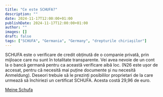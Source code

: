 ```yaml
---
title: "Ce este SCHUFA?"
description: ""
date: 2024-11-17T12:00:00+01:00
publishDate: 2024-11-17T12:00:00+01:00
author: ""
images: []
draft: false
tags: ["SCHUFA", "Germania", "Germany", "drepturile chiriașilor"]
---
```




SCHUFA este o verificare de credit obținută de o companie privată, prin mijloace care nu sunt în totalitate transparente. Vei avea nevoie de un cont la o bancă germană pentru ca această verificare aibă loc. (N26 este ușor de accesat, pentru că necesită mai puține documente și nu necesită Anmeldung). Deseori trebuie să le prezinți posibililor proprietari de la care urmează să închiriezi un certificat SCHUFA. Acesta costă 29,96 de euro.

 [Meine Schufa](https://www.meineschufa.de/de/)

